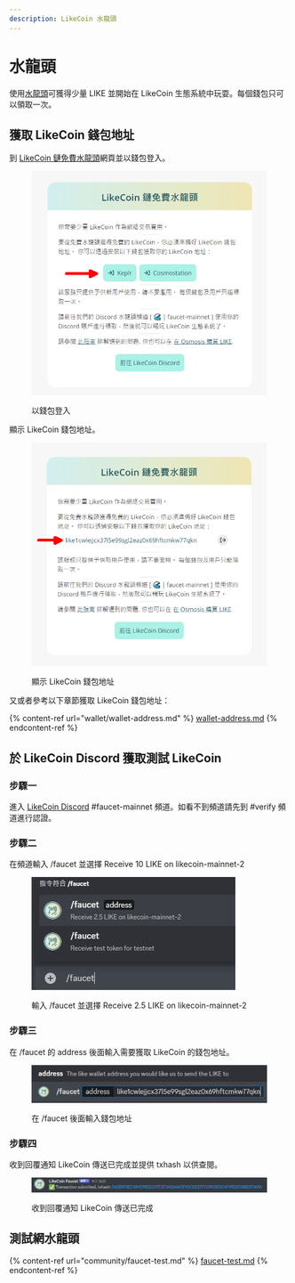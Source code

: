 ```yaml
---
description: LikeCoin 水龍頭
---
```


# 水龍頭

使用[水龍頭](https://faucet.like.co/)可獲得少量 LIKE 並開始在 LikeCoin 生態系統中玩耍。每個錢包只可以領取一次。

## 獲取 LikeCoin 錢包地址

到 [LikeCoin 鏈免費水龍頭](https://faucet.like.co/zh-Hant)網頁並以錢包登入。

<figure><img src="../.gitbook/assets/faucet-mainnet 4.png" alt=""><figcaption><p>以錢包登入</p></figcaption></figure>

顯示 LikeCoin 錢包地址。

<figure><img src="../.gitbook/assets/faucet-mainnet 5.png" alt=""><figcaption><p>顯示 LikeCoin 錢包地址</p></figcaption></figure>

又或者參考以下章節獲取 LikeCoin 錢包地址：

{% content-ref url="wallet/wallet-address.md" %}
[wallet-address.md](wallet/wallet-address.md)
{% endcontent-ref %}

## 於 LikeCoin Discord 獲取測試 LikeCoin

### 步驟一

進入 [LikeCoin Discord](https://discord.gg/likecoin) #faucet-mainnet 頻道。如看不到頻道請先到 #verify 頻道進行認證。

### 步驟二

在頻道輸入 /faucet 並選擇 Receive 10 LIKE on likecoin-mainnet-2

<figure><img src="../.gitbook/assets/faucet-mainnet 1.png" alt=""><figcaption><p>輸入 /faucet 並選擇 Receive 2.5 LIKE on likecoin-mainnet-2</p></figcaption></figure>

### 步驟三

在 /faucet 的 address 後面輸入需要獲取 LikeCoin 的錢包地址。

<figure><img src="../.gitbook/assets/faucet-mainnet 2.png" alt=""><figcaption><p>在 /faucet 後面輸入錢包地址</p></figcaption></figure>

### 步驟四

收到回覆通知 LikeCoin 傳送已完成並提供 txhash 以供查閱。

<figure><img src="../.gitbook/assets/faucet-mainnet 3.png" alt=""><figcaption><p>收到回覆通知 LikeCoin 傳送已完成</p></figcaption></figure>

## 測試網水龍頭

{% content-ref url="community/faucet-test.md" %}
[faucet-test.md](community/faucet-test.md)
{% endcontent-ref %}
